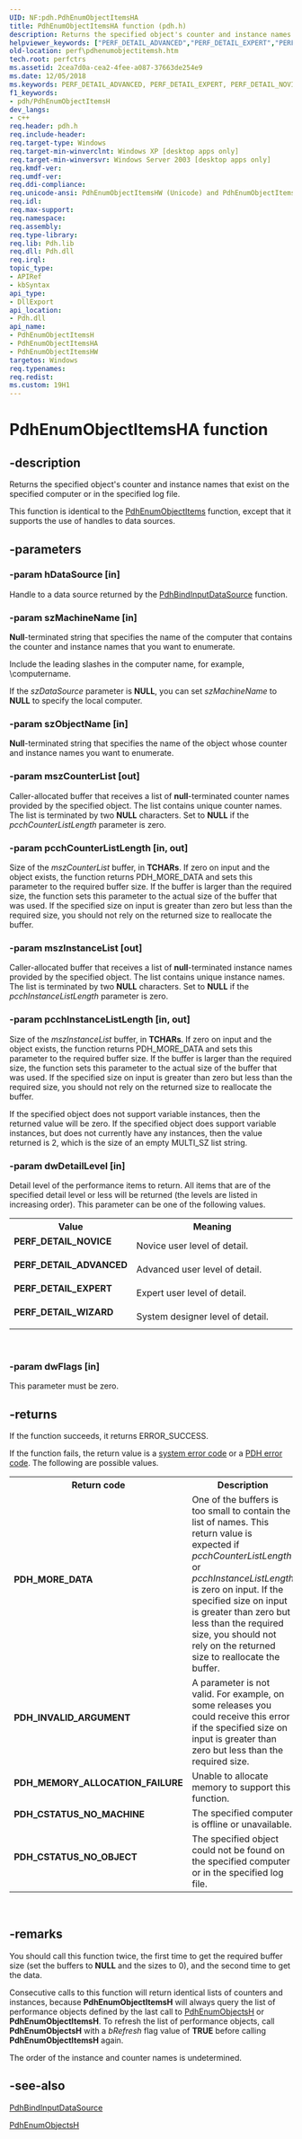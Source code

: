 ```yaml
---
UID: NF:pdh.PdhEnumObjectItemsHA
title: PdhEnumObjectItemsHA function (pdh.h)
description: Returns the specified object's counter and instance names that exist on the specified computer or in the specified log file. This function is identical to the PdhEnumObjectItems function, except that it supports the use of handles to data sources.
helpviewer_keywords: ["PERF_DETAIL_ADVANCED","PERF_DETAIL_EXPERT","PERF_DETAIL_NOVICE","PERF_DETAIL_WIZARD","PdhEnumObjectItemsH","PdhEnumObjectItemsH function [Perf]","PdhEnumObjectItemsHA","PdhEnumObjectItemsHW","_win32_pdhenumobjectitemsh","base.pdhenumobjectitemsh","pdh/PdhEnumObjectItemsH","pdh/PdhEnumObjectItemsHA","pdh/PdhEnumObjectItemsHW","perf.pdhenumobjectitemsh"]
old-location: perf\pdhenumobjectitemsh.htm
tech.root: perfctrs
ms.assetid: 2cea7d0a-cea2-4fee-a087-37663de254e9
ms.date: 12/05/2018
ms.keywords: PERF_DETAIL_ADVANCED, PERF_DETAIL_EXPERT, PERF_DETAIL_NOVICE, PERF_DETAIL_WIZARD, PdhEnumObjectItemsH, PdhEnumObjectItemsH function [Perf], PdhEnumObjectItemsHA, PdhEnumObjectItemsHW, _win32_pdhenumobjectitemsh, base.pdhenumobjectitemsh, pdh/PdhEnumObjectItemsH, pdh/PdhEnumObjectItemsHA, pdh/PdhEnumObjectItemsHW, perf.pdhenumobjectitemsh
f1_keywords:
- pdh/PdhEnumObjectItemsH
dev_langs:
- c++
req.header: pdh.h
req.include-header: 
req.target-type: Windows
req.target-min-winverclnt: Windows XP [desktop apps only]
req.target-min-winversvr: Windows Server 2003 [desktop apps only]
req.kmdf-ver: 
req.umdf-ver: 
req.ddi-compliance: 
req.unicode-ansi: PdhEnumObjectItemsHW (Unicode) and PdhEnumObjectItemsHA (ANSI)
req.idl: 
req.max-support: 
req.namespace: 
req.assembly: 
req.type-library: 
req.lib: Pdh.lib
req.dll: Pdh.dll
req.irql: 
topic_type:
- APIRef
- kbSyntax
api_type:
- DllExport
api_location:
- Pdh.dll
api_name:
- PdhEnumObjectItemsH
- PdhEnumObjectItemsHA
- PdhEnumObjectItemsHW
targetos: Windows
req.typenames: 
req.redist: 
ms.custom: 19H1
---
```


# PdhEnumObjectItemsHA function


## -description


Returns the specified object's counter and instance names that exist on the specified computer or in the specified log file.
			

This function is identical to 
the <a href="https://docs.microsoft.com/windows/desktop/api/pdh/nf-pdh-pdhenumobjectitemsa">PdhEnumObjectItems</a> function, except that it supports the use of handles to data sources.


## -parameters




### -param hDataSource [in]

Handle to a data source returned by the 
<a href="https://docs.microsoft.com/windows/desktop/api/pdh/nf-pdh-pdhbindinputdatasourcea">PdhBindInputDataSource</a> function. 


### -param szMachineName [in]

<b>Null</b>-terminated string that specifies the name of the computer that contains the counter and instance names that you want to enumerate. 


Include the leading slashes in the computer name, for example, \\computername.

If the <i>szDataSource</i> parameter is <b>NULL</b>, you can set <i>szMachineName</i> to <b>NULL</b> to specify the local computer.
					


### -param szObjectName [in]

<b>Null</b>-terminated string that specifies the name of the object whose counter and instance names you want to enumerate.


### -param mszCounterList [out]

Caller-allocated buffer that receives a list of <b>null</b>-terminated counter names provided by the specified object. The list contains unique counter names. The list is terminated by two <b>NULL</b> characters. Set to <b>NULL</b> if the <i>pcchCounterListLength</i> parameter is zero.


### -param pcchCounterListLength [in, out]

Size of the <i>mszCounterList</i> buffer, in <b>TCHARs</b>. If zero on input and the object exists, the function returns PDH_MORE_DATA and sets this parameter to the required buffer size. If the buffer is larger than the required size, the function sets this parameter to the actual size of the buffer that was used. If the specified size on input is greater than zero but less than the required size, you should not rely on the returned size to reallocate the buffer.


### -param mszInstanceList [out]

Caller-allocated buffer that receives a list of <b>null</b>-terminated instance names provided by the specified object. The list contains unique instance names. The list is terminated by two <b>NULL</b> characters. Set to <b>NULL</b> if the <i>pcchInstanceListLength</i> parameter is zero.


### -param pcchInstanceListLength [in, out]

Size of the <i>mszInstanceList</i> buffer, in <b>TCHARs</b>. If zero on input and the object exists, the function returns PDH_MORE_DATA and sets this parameter to the required buffer size. If the buffer is larger than the required size, the function sets this parameter to the actual size of the buffer that was used. If the specified size on input is greater than zero but less than the required size, you should not rely on the returned size to reallocate the buffer.

If the specified object does not support variable instances, then the returned value will be zero. If the specified object does support variable instances, but does not currently have any instances, then the value returned is 2, which is the size of an empty MULTI_SZ list string.
					


### -param dwDetailLevel [in]

Detail level of the performance items to return. All items that are of the specified detail level or less will be returned (the levels are listed in increasing order). This parameter can be one of the following values. 



<table>
<tr>
<th>Value</th>
<th>Meaning</th>
</tr>
<tr>
<td width="40%"><a id="PERF_DETAIL_NOVICE"></a><a id="perf_detail_novice"></a><dl>
<dt><b>PERF_DETAIL_NOVICE</b></dt>
</dl>
</td>
<td width="60%">
Novice user level of detail.

</td>
</tr>
<tr>
<td width="40%"><a id="PERF_DETAIL_ADVANCED"></a><a id="perf_detail_advanced"></a><dl>
<dt><b>PERF_DETAIL_ADVANCED</b></dt>
</dl>
</td>
<td width="60%">
Advanced user level of detail. 

</td>
</tr>
<tr>
<td width="40%"><a id="PERF_DETAIL_EXPERT"></a><a id="perf_detail_expert"></a><dl>
<dt><b>PERF_DETAIL_EXPERT</b></dt>
</dl>
</td>
<td width="60%">
Expert user level of detail. 

</td>
</tr>
<tr>
<td width="40%"><a id="PERF_DETAIL_WIZARD"></a><a id="perf_detail_wizard"></a><dl>
<dt><b>PERF_DETAIL_WIZARD</b></dt>
</dl>
</td>
<td width="60%">
System designer level of detail. 

</td>
</tr>
</table>
 


### -param dwFlags [in]

This parameter must be zero.


## -returns



If the function succeeds, it returns ERROR_SUCCESS.
						

If the function fails, the return value is a 
<a href="https://docs.microsoft.com/windows/desktop/Debug/system-error-codes">system error code</a> or a 
<a href="https://docs.microsoft.com/windows/desktop/PerfCtrs/pdh-error-codes">PDH error code</a>. The following are possible values.

<table>
<tr>
<th>Return code</th>
<th>Description</th>
</tr>
<tr>
<td width="40%">
<dl>
<dt><b>PDH_MORE_DATA</b></dt>
</dl>
</td>
<td width="60%">
One of the buffers is too small to contain the list of names. This return value is expected if <i>pcchCounterListLength</i> or <i>pcchInstanceListLength</i> is zero on input. If the specified size on input is greater than zero but less than the required size, you should not rely on the returned size to reallocate the buffer.

</td>
</tr>
<tr>
<td width="40%">
<dl>
<dt><b>PDH_INVALID_ARGUMENT</b></dt>
</dl>
</td>
<td width="60%">
A parameter is not valid. For example, on some releases you could receive this error if the specified size on input is greater than zero but less than the required size.

</td>
</tr>
<tr>
<td width="40%">
<dl>
<dt><b>PDH_MEMORY_ALLOCATION_FAILURE</b></dt>
</dl>
</td>
<td width="60%">
Unable to allocate memory to support this function.

</td>
</tr>
<tr>
<td width="40%">
<dl>
<dt><b>PDH_CSTATUS_NO_MACHINE</b></dt>
</dl>
</td>
<td width="60%">
The specified computer is offline or unavailable.

</td>
</tr>
<tr>
<td width="40%">
<dl>
<dt><b>PDH_CSTATUS_NO_OBJECT</b></dt>
</dl>
</td>
<td width="60%">
The specified object could not be found on the specified computer or in the specified log file.

</td>
</tr>
</table>
 




## -remarks



You should call this function twice, the first time to get the required buffer size (set the buffers to <b>NULL</b> and the sizes to 0), and the second time to get the data.

Consecutive calls to this function will return identical lists of counters and instances, because 
<b>PdhEnumObjectItemsH</b> will always query the list of performance objects defined by the last call to 
<a href="https://docs.microsoft.com/windows/desktop/api/pdh/nf-pdh-pdhenumobjectsha">PdhEnumObjectsH</a> or <b>PdhEnumObjectItemsH</b>. To refresh the list of performance objects, call 
<b>PdhEnumObjectsH</b> with a <i>bRefresh</i> flag value of <b>TRUE</b> before calling 
<b>PdhEnumObjectItemsH</b> again.

The order of the instance and counter names is undetermined.




## -see-also




<a href="https://docs.microsoft.com/windows/desktop/api/pdh/nf-pdh-pdhbindinputdatasourcea">PdhBindInputDataSource</a>



<a href="https://docs.microsoft.com/windows/desktop/api/pdh/nf-pdh-pdhenumobjectsha">PdhEnumObjectsH</a>
 

 

